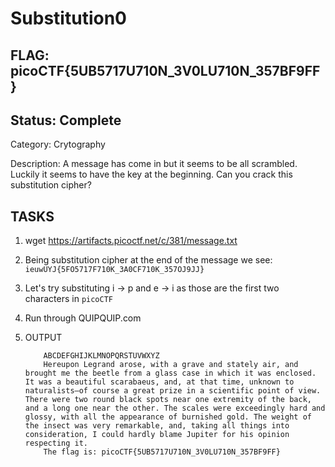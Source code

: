# Substitution0

## FLAG: picoCTF{5UB5717U710N_3V0LU710N_357BF9FF}

## Status: Complete

Category: Crytography

Description: A message has come in but it seems to be all scrambled. Luckily it seems to have the key at the beginning. Can you crack this substitution cipher?

## TASKS

1. wget <https://artifacts.picoctf.net/c/381/message.txt>
2. Being substitution cipher at the end of the message we see: `ieuwUYJ{5FO5717F710K_3A0CF710K_357OJ9JJ}`
3. Let's try substituting i -> p and e -> i as those are the first two characters in `picoCTF`
4. Run through QUIPQUIP.com
5. OUTPUT

    ```text
        ABCDEFGHIJKLMNOPQRSTUVWXYZ
        Hereupon Legrand arose, with a grave and stately air, and brought me the beetle from a glass case in which it was enclosed. It was a beautiful scarabaeus, and, at that time, unknown to naturalists—of course a great prize in a scientific point of view. There were two round black spots near one extremity of the back, and a long one near the other. The scales were exceedingly hard and glossy, with all the appearance of burnished gold. The weight of the insect was very remarkable, and, taking all things into consideration, I could hardly blame Jupiter for his opinion respecting it. 
        The flag is: picoCTF{5UB5717U710N_3V0LU710N_357BF9FF}
    ```
